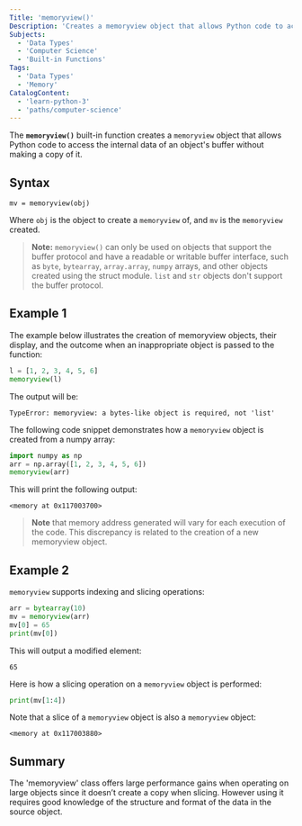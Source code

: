 ```yaml
---
Title: 'memoryview()'
Description: 'Creates a memoryview object that allows Python code to access the internal data of an object without making a copy of it.'
Subjects:
  - 'Data Types'
  - 'Computer Science'
  - 'Built-in Functions'
Tags:
  - 'Data Types'
  - 'Memory'
CatalogContent:
  - 'learn-python-3'
  - 'paths/computer-science'
---
```


The **`memoryview()`** built-in function creates a `memoryview` object that allows Python code to access the internal data of an object's buffer without making a copy of it.

## Syntax

```pseudo
mv = memoryview(obj)
```

Where `obj` is the object to create a `memoryview` of, and `mv` is the `memoryview` created.

> **Note:** `memoryview()` can only be used on objects that support the buffer protocol and have a readable or writable buffer interface, such as `byte`, `bytearray`, `array.array`, `numpy` arrays, and other objects created using the struct module. `list` and `str` objects don't support the buffer protocol.

## Example 1

The example below illustrates the creation of memoryview objects, their display, and the outcome when an inappropriate object is passed to the function:

```python
l = [1, 2, 3, 4, 5, 6]
memoryview(l)
```

The output will be:

```shell
TypeError: memoryview: a bytes-like object is required, not 'list'
```

The following code snippet demonstrates how a `memoryview` object is created from a numpy array:

```python
import numpy as np
arr = np.array([1, 2, 3, 4, 5, 6])
memoryview(arr)
```

This will print the following output:

```shell
<memory at 0x117003700>
```

> **Note** that memory address generated will vary for each execution of the code. This discrepancy is related to the creation of a new memoryview object.

## Example 2

`memoryview` supports indexing and slicing operations: 

```python
arr = bytearray(10)
mv = memoryview(arr)
mv[0] = 65
print(mv[0])
```

This will output a modified element: 

```shell
65
```

Here is how a slicing operation on a `memoryview` object is performed:

```python
print(mv[1:4])
```

Note that a slice of a `memoryview` object is also a `memoryview` object:

```shell
<memory at 0x117003880>
```

## Summary

The 'memoryview' class offers large performance gains when operating on large objects since it doesn’t create a copy when slicing. However using it requires good knowledge of the structure and format of the data in the source object.
